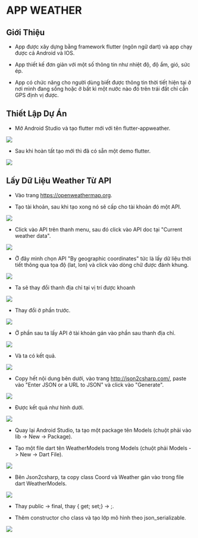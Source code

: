 # APP WEATHER

## Giới Thiệu

* App được xây dựng bằng framework flutter (ngôn ngữ dart) và app chạy được cả Android và IOS.

* App thiết kế đơn giản với một số thông tin như nhiệt độ, độ ẩm, gió, sức ép.

* App có chức năng cho người dùng biết được thông tin thời tiết hiện tại ở nơi mình đang sống hoặc ở bất kì một nước nào đó trên trái đất chỉ cần GPS định vị được.

## Thiết Lập Dự Án

* Mở Android Studio và tạo flutter mới với tên flutter-appweather.

<img src= "Images/img-weather1.jpg" />

* Sau khi hoàn tất tạo mới thì đã có sẵn một demo flutter.

<img src= "Images/img-weather2.jpg" />

## Lấy Dữ Liệu Weather Từ API

* Vào trang https://openweathermap.org.

* Tạo tài khoản, sau khi tạo xong nó sẽ cấp cho tài khoản đó một API.

<img src= "Images/img-weather3.jpg" />

* Click vào API trên thanh menu, sau đó click vào API doc tại "Current weather data".

<img src= "Images/img-weather4.jpg" />

* Ở đây mình chọn API "By geographic coordinates" tức là lấy dữ liệu thời tiết thông qua tọa độ (lat, lon) và click vào dòng chữ được đánh khung.

<img src= "Images/img-weather5.jpg" />

* Ta sẽ thay đổi thanh địa chỉ tại vị trí được khoanh

<img src= "Images/img-weather6.jpg" />

* Thay đổi ở phần trước.

<img src= "Images/img-weather7.jpg" />

* Ở phần sau ta lấy API ở tài khoản gán vào phần sau thanh địa chỉ.

<img src= "Images/img-weather8.jpg" />

* Và ta có kết quả.

<img src= "Images/img-weather9.jpg" />

* Copy hết nội dung bên dưới, vào trang http://json2csharp.com/, paste vào "Enter JSON or a URL to JSON" và click vào "Generate".

<img src= "Images/img-weather10.jpg" />

* Được kết quả như hình dưới.

<img src= "Images/img-weather11.jpg" />

* Quay lại Android Studio, ta tạo một package tên Models (chuột phải vào lib -> New -> Package).

* Tạo một file dart tên WeatherModels trong Models (chuột phải Models -> New -> Dart File).

<img src= "Images/img-weather12.jpg" />

* Bên Json2csharp, ta copy class Coord và Weather gán vào trong file dart WeatherModels.

<img src= "Images/img-weather13.jpg" />

* Thay public -> final, thay { get; set;} -> ;.

* Thêm constructor cho class và tạo lớp mô hình theo json_serializable.

<img src= "Images/img-weather14.jpg" />




